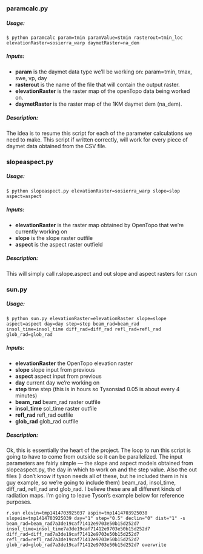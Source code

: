 ### paramcalc.py

##### Usage:

	$ python paramcalc param=tmin paramValue=$tmin rasterout=tmin_loc elevationRaster=sosierra_warp daymetRaster=na_dem

##### Inputs:
- **param** is the daymet data type we’ll be working on: param=tmin, tmax, swe, vp, day
- **rasterout** is the name of the file that will contain the output raster.
- **elevationRaster** is the raster map of the openTopo data being worked on.
- **daymetRaster** is the raster map of the 1KM daymet dem (na_dem).

##### Description:
The idea is to resume this script for each of the parameter calculations we need to make. This script if written correctly, will work for every piece of daymet data obtained from the CSV file.



### slopeaspect.py

##### Usage:

	$ python slopeaspect.py elevationRaster=sosierra_warp slope=slop aspect=aspect

##### Inputs:
- **elevationRaster** is the raster map obtained by OpenTopo that we’re currently working on
- **slope** is the slope raster outfile
- **aspect** is the aspect raster outfield

##### Description:
This will simply call r.slope.aspect and out slope and aspect rasters for r.sun



### sun.py

##### Usage:

	$ python sun.py elevationRaster=elevationRaster slope=slope aspect=aspect day=day step=step beam_rad=beam_rad insol_time=insol_time diff_rad=diff_rad refl_rad=refl_rad glob_rad=glob_rad

##### Inputs:
- **elevationRaster** the OpenTopo elevation raster
- **slope** slope input from previous
- **aspect** aspect input from previous
- **day** current day we’re working on
- **step** time step (this is in hours so Tysonsiad 0.05 is about every 4 minutes)
- **beam_rad** beam_rad raster outfile
- **insol_time** sol_time raster outfile
- **refl_rad** refl_rad outfile
- **glob_rad** glob_rad outfile

##### Description:
Ok, this is essentially the heart of the project. The loop to run this script is going to have to come from outside so it can be parallelized. The input parameters are fairly simple — the slope and aspect models obtained from slopeaspect.py, the day in which to work on and the step value. Also the out files (I don’t know if tyson needs all of these, but he included them  in his guy example, so we’re going to include them) beam_rad, insol_time, diff_rad, refl_rad and glob_rad. I believe these are all different kinds of radiation maps. I’m going to leave Tyson’s example below for reference purposes.

	r.sun elevin=tmp1414703925037 aspin=tmp1414703925038 slopein=tmp1414703925039 day="1" step="0.5" declin="0" dist="1" ­-s beam_rad=beam_rad7a3de19caf71412e9703e50b15d252d7 insol_time=insol_time7a3de19caf71412e9703e50b15d252d7 diff_rad=diff_rad7a3de19caf71412e9703e50b15d252d7 refl_rad=refl_rad7a3de19caf71412e9703e50b15d252d7 glob_rad=glob_rad7a3de19caf71412e9703e50b15d252d7 ­­overwrite
